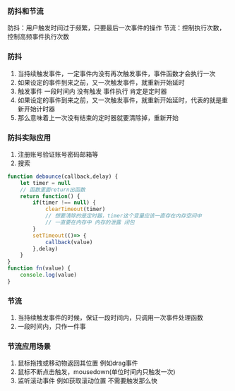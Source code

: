### 防抖和节流
防抖：用户触发时间过于频繁，只要最后一次事件的操作
节流：控制执行次数，控制高频事件执行次数
### 防抖
1. 当持续触发事件，一定事件内没有再次触发事件，事件函数才会执行一次
2. 如果设定的事件到来之前，又一次触发事件，就重新开始延时
3. 触发事件 一段时间内 没有触发 事件执行 肯定是定时器
4. 如果设定的事件到来之前，又一次触发事件，就重新开始延时，代表的就是重新开始计时器
5. 那么意味着上一次没有结束的定时器就要清除掉，重新开始
### 防抖实际应用
1. 注册账号验证账号密码邮箱等
2. 搜索

```js
function debounce(callback,delay) {
    let timer = null 
    // 函数里面return出函数
    return function() {
        if(timer !== null) {
            clearTimeout(timer)
            // 想要清除的是定时器，timer这个变量应该一直存在内存空间中
            // 一直要在内存中 内存的泄露 闭包
        }
        setTimeout(()=> {
            callback(value)
        },delay)
    }
}
function fn(value) {
    console.log(value)
}
```
### 节流
1. 当持续触发事件的时候，保证一段时间内，只调用一次事件处理函数
2. 一段时间内，只作一件事
### 节流应用场景
1. 鼠标拖拽或移动物返回其位置 例如drag事件
2. 鼠标不断点击触发，mousedown(单位时间内只触发一次)
3. 监听滚动事件 例如获取滚动位置 不需要触发那么快
